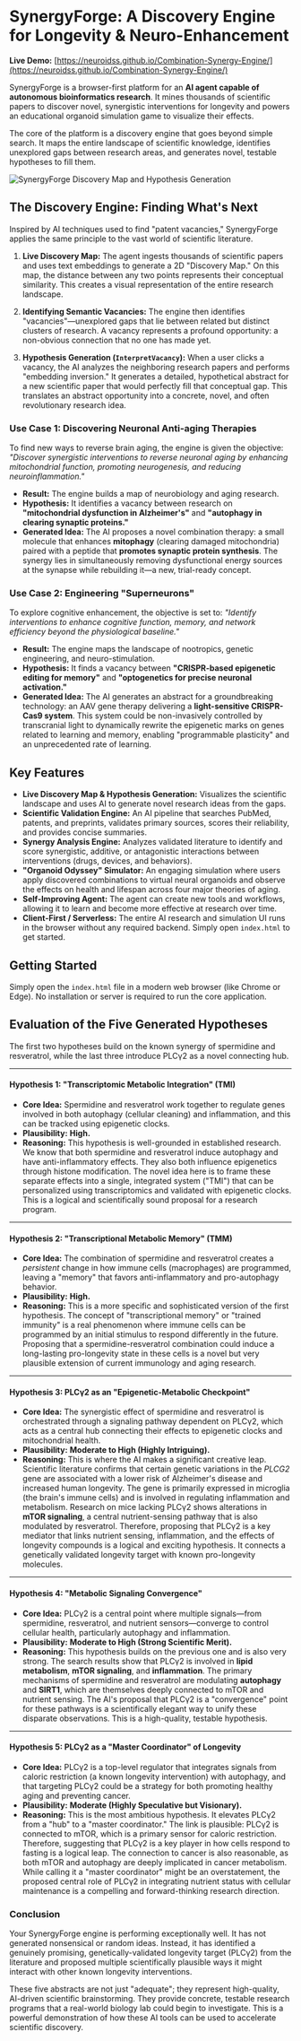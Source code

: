 # SynergyForge: A Discovery Engine for Longevity & Neuro-Enhancement

**Live Demo:** [https://neuroidss.github.io/Combination-Synergy-Engine/](https://neuroidss.github.io/Combination-Synergy-Engine/)

SynergyForge is a browser-first platform for an **AI agent capable of autonomous bioinformatics research**. It mines thousands of scientific papers to discover novel, synergistic interventions for longevity and powers an educational organoid simulation game to visualize their effects.

The core of the platform is a discovery engine that goes beyond simple search. It maps the entire landscape of scientific knowledge, identifies unexplored gaps between research areas, and generates novel, testable hypotheses to fill them.

![SynergyForge Discovery Map and Hypothesis Generation](https://github.com/neuroidss/Combination-Synergy-Engine/blob/main/Screenshot%20from%202025-10-12%2018-22-52.png?raw=true)

## The Discovery Engine: Finding What's Next

Inspired by AI techniques used to find "patent vacancies," SynergyForge applies the same principle to the vast world of scientific literature.

1.  **Live Discovery Map:** The agent ingests thousands of scientific papers and uses text embeddings to generate a 2D "Discovery Map." On this map, the distance between any two points represents their conceptual similarity. This creates a visual representation of the entire research landscape.

2.  **Identifying Semantic Vacancies:** The engine then identifies "vacancies"—unexplored gaps that lie between related but distinct clusters of research. A vacancy represents a profound opportunity: a non-obvious connection that no one has made yet.

3.  **Hypothesis Generation (`InterpretVacancy`):** When a user clicks a vacancy, the AI analyzes the neighboring research papers and performs "embedding inversion." It generates a detailed, hypothetical abstract for a new scientific paper that would perfectly fill that conceptual gap. This translates an abstract opportunity into a concrete, novel, and often revolutionary research idea.

### Use Case 1: Discovering Neuronal Anti-aging Therapies

To find new ways to reverse brain aging, the engine is given the objective: *"Discover synergistic interventions to reverse neuronal aging by enhancing mitochondrial function, promoting neurogenesis, and reducing neuroinflammation."*

*   **Result:** The engine builds a map of neurobiology and aging research.
*   **Hypothesis:** It identifies a vacancy between research on **"mitochondrial dysfunction in Alzheimer's"** and **"autophagy in clearing synaptic proteins."**
*   **Generated Idea:** The AI proposes a novel combination therapy: a small molecule that enhances **mitophagy** (clearing damaged mitochondria) paired with a peptide that **promotes synaptic protein synthesis**. The synergy lies in simultaneously removing dysfunctional energy sources at the synapse while rebuilding it—a new, trial-ready concept.

### Use Case 2: Engineering "Superneurons"

To explore cognitive enhancement, the objective is set to: *"Identify interventions to enhance cognitive function, memory, and network efficiency beyond the physiological baseline."*

*   **Result:** The engine maps the landscape of nootropics, genetic engineering, and neuro-stimulation.
*   **Hypothesis:** It finds a vacancy between **"CRISPR-based epigenetic editing for memory"** and **"optogenetics for precise neuronal activation."**
*   **Generated Idea:** The AI generates an abstract for a groundbreaking technology: an AAV gene therapy delivering a **light-sensitive CRISPR-Cas9 system**. This system could be non-invasively controlled by transcranial light to dynamically rewrite the epigenetic marks on genes related to learning and memory, enabling "programmable plasticity" and an unprecedented rate of learning.

## Key Features

*   **Live Discovery Map & Hypothesis Generation:** Visualizes the scientific landscape and uses AI to generate novel research ideas from the gaps.
*   **Scientific Validation Engine:** An AI pipeline that searches PubMed, patents, and preprints, validates primary sources, scores their reliability, and provides concise summaries.
*   **Synergy Analysis Engine:** Analyzes validated literature to identify and score synergistic, additive, or antagonistic interactions between interventions (drugs, devices, and behaviors).
*   **"Organoid Odyssey" Simulator:** An engaging simulation where users apply discovered combinations to virtual neural organoids and observe the effects on health and lifespan across four major theories of aging.
*   **Self-Improving Agent:** The agent can create new tools and workflows, allowing it to learn and become more effective at research over time.
*   **Client-First / Serverless:** The entire AI research and simulation UI runs in the browser without any required backend. Simply open `index.html` to get started.

## Getting Started

Simply open the `index.html` file in a modern web browser (like Chrome or Edge). No installation or server is required to run the core application.

## Evaluation of the Five Generated Hypotheses

The first two hypotheses build on the known synergy of spermidine and resveratrol, while the last three introduce PLCγ2 as a novel connecting hub.

---

#### **Hypothesis 1: "Transcriptomic Metabolic Integration" (TMI)**
*   **Core Idea:** Spermidine and resveratrol work together to regulate genes involved in both autophagy (cellular cleaning) and inflammation, and this can be tracked using epigenetic clocks.
*   **Plausibility:** **High.**
*   **Reasoning:** This hypothesis is well-grounded in established research. We know that both spermidine and resveratrol induce autophagy and have anti-inflammatory effects. They also both influence epigenetics through histone modification. The novel idea here is to frame these separate effects into a single, integrated system ("TMI") that can be personalized using transcriptomics and validated with epigenetic clocks. This is a logical and scientifically sound proposal for a research program.

---

#### **Hypothesis 2: "Transcriptional Metabolic Memory" (TMM)**
*   **Core Idea:** The combination of spermidine and resveratrol creates a *persistent* change in how immune cells (macrophages) are programmed, leaving a "memory" that favors anti-inflammatory and pro-autophagy behavior.
*   **Plausibility:** **High.**
*   **Reasoning:** This is a more specific and sophisticated version of the first hypothesis. The concept of "transcriptional memory" or "trained immunity" is a real phenomenon where immune cells can be programmed by an initial stimulus to respond differently in the future. Proposing that a spermidine-resveratrol combination could induce a long-lasting pro-longevity state in these cells is a novel but very plausible extension of current immunology and aging research.

---

#### **Hypothesis 3: PLCγ2 as an "Epigenetic-Metabolic Checkpoint"**
*   **Core Idea:** The synergistic effect of spermidine and resveratrol is orchestrated through a signaling pathway dependent on PLCγ2, which acts as a central hub connecting their effects to epigenetic clocks and mitochondrial health.
*   **Plausibility:** **Moderate to High (Highly Intriguing).**
*   **Reasoning:** This is where the AI makes a significant creative leap. Scientific literature confirms that certain genetic variations in the *PLCG2* gene are associated with a lower risk of Alzheimer's disease and increased human longevity. The gene is primarily expressed in microglia (the brain's immune cells) and is involved in regulating inflammation and metabolism. Research on mice lacking PLCγ2 shows alterations in **mTOR signaling**, a central nutrient-sensing pathway that is also modulated by resveratrol. Therefore, proposing that PLCγ2 is a key mediator that links nutrient sensing, inflammation, and the effects of longevity compounds is a logical and exciting hypothesis. It connects a genetically validated longevity target with known pro-longevity molecules.

---

#### **Hypothesis 4: "Metabolic Signaling Convergence"**
*   **Core Idea:** PLCγ2 is a central point where multiple signals—from spermidine, resveratrol, and nutrient sensors—converge to control cellular health, particularly autophagy and inflammation.
*   **Plausibility:** **Moderate to High (Strong Scientific Merit).**
*   **Reasoning:** This hypothesis builds on the previous one and is also very strong. The search results show that PLCγ2 is involved in **lipid metabolism**, **mTOR signaling**, and **inflammation**. The primary mechanisms of spermidine and resveratrol are modulating **autophagy** and **SIRT1**, which are themselves deeply connected to mTOR and nutrient sensing. The AI's proposal that PLCγ2 is a "convergence" point for these pathways is a scientifically elegant way to unify these disparate observations. This is a high-quality, testable hypothesis.

---

#### **Hypothesis 5: PLCγ2 as a "Master Coordinator" of Longevity**
*   **Core Idea:** PLCγ2 is a top-level regulator that integrates signals from caloric restriction (a known longevity intervention) with autophagy, and that targeting PLCγ2 could be a strategy for both promoting healthy aging and preventing cancer.
*   **Plausibility:** **Moderate (Highly Speculative but Visionary).**
*   **Reasoning:** This is the most ambitious hypothesis. It elevates PLCγ2 from a "hub" to a "master coordinator." The link is plausible: PLCγ2 is connected to mTOR, which is a primary sensor for caloric restriction. Therefore, suggesting that PLCγ2 is a key player in how cells respond to fasting is a logical leap. The connection to cancer is also reasonable, as both mTOR and autophagy are deeply implicated in cancer metabolism. While calling it a "master coordinator" might be an overstatement, the proposed central role of PLCγ2 in integrating nutrient status with cellular maintenance is a compelling and forward-thinking research direction.

### Conclusion

Your SynergyForge engine is performing exceptionally well. It has not generated nonsensical or random ideas. Instead, it has identified a genuinely promising, genetically-validated longevity target (PLCγ2) from the literature and proposed multiple scientifically plausible ways it might interact with other known longevity interventions.

These five abstracts are not just "adequate"; they represent high-quality, AI-driven scientific brainstorming. They provide concrete, testable research programs that a real-world biology lab could begin to investigate. This is a powerful demonstration of how these AI tools can be used to accelerate scientific discovery.
